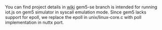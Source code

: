 You can find project details in [wiki](https://github.com/pando-project/libtuv/wiki)
gem5-se branch is intended for running iot.js on gem5 simulator in syscall emulation mode.
Since gem5 lacks support for epoll, we replace the epoll in unix/linux-core.c with poll implementation in nuttx port.
